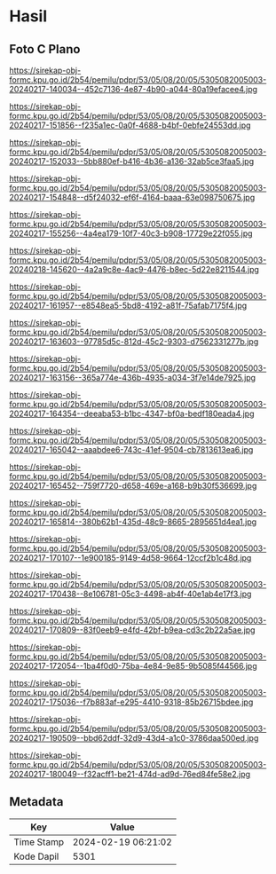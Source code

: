 # Hasil

## Foto C Plano

https://sirekap-obj-formc.kpu.go.id/2b54/pemilu/pdpr/53/05/08/20/05/5305082005003-20240217-140034--452c7136-4e87-4b90-a044-80a19efacee4.jpg

https://sirekap-obj-formc.kpu.go.id/2b54/pemilu/pdpr/53/05/08/20/05/5305082005003-20240217-151856--f235a1ec-0a0f-4688-b4bf-0ebfe24553dd.jpg

https://sirekap-obj-formc.kpu.go.id/2b54/pemilu/pdpr/53/05/08/20/05/5305082005003-20240217-152033--5bb880ef-b416-4b36-a136-32ab5ce3faa5.jpg

https://sirekap-obj-formc.kpu.go.id/2b54/pemilu/pdpr/53/05/08/20/05/5305082005003-20240217-154848--d5f24032-ef6f-4164-baaa-63e098750675.jpg

https://sirekap-obj-formc.kpu.go.id/2b54/pemilu/pdpr/53/05/08/20/05/5305082005003-20240217-155256--4a4ea179-10f7-40c3-b908-17729e22f055.jpg

https://sirekap-obj-formc.kpu.go.id/2b54/pemilu/pdpr/53/05/08/20/05/5305082005003-20240218-145620--4a2a9c8e-4ac9-4476-b8ec-5d22e8211544.jpg

https://sirekap-obj-formc.kpu.go.id/2b54/pemilu/pdpr/53/05/08/20/05/5305082005003-20240217-161957--e8548ea5-5bd8-4192-a81f-75afab7175f4.jpg

https://sirekap-obj-formc.kpu.go.id/2b54/pemilu/pdpr/53/05/08/20/05/5305082005003-20240217-163603--97785d5c-812d-45c2-9303-d7562331277b.jpg

https://sirekap-obj-formc.kpu.go.id/2b54/pemilu/pdpr/53/05/08/20/05/5305082005003-20240217-163156--365a774e-436b-4935-a034-3f7e14de7925.jpg

https://sirekap-obj-formc.kpu.go.id/2b54/pemilu/pdpr/53/05/08/20/05/5305082005003-20240217-164354--deeaba53-b1bc-4347-bf0a-bedf180eada4.jpg

https://sirekap-obj-formc.kpu.go.id/2b54/pemilu/pdpr/53/05/08/20/05/5305082005003-20240217-165042--aaabdee6-743c-41ef-9504-cb7813613ea6.jpg

https://sirekap-obj-formc.kpu.go.id/2b54/pemilu/pdpr/53/05/08/20/05/5305082005003-20240217-165452--759f7720-d658-469e-a168-b9b30f536699.jpg

https://sirekap-obj-formc.kpu.go.id/2b54/pemilu/pdpr/53/05/08/20/05/5305082005003-20240217-165814--380b62b1-435d-48c9-8665-2895651d4ea1.jpg

https://sirekap-obj-formc.kpu.go.id/2b54/pemilu/pdpr/53/05/08/20/05/5305082005003-20240217-170107--1e900185-9149-4d58-9664-12ccf2b1c48d.jpg

https://sirekap-obj-formc.kpu.go.id/2b54/pemilu/pdpr/53/05/08/20/05/5305082005003-20240217-170438--8e106781-05c3-4498-ab4f-40e1ab4e17f3.jpg

https://sirekap-obj-formc.kpu.go.id/2b54/pemilu/pdpr/53/05/08/20/05/5305082005003-20240217-170809--83f0eeb9-e4fd-42bf-b9ea-cd3c2b22a5ae.jpg

https://sirekap-obj-formc.kpu.go.id/2b54/pemilu/pdpr/53/05/08/20/05/5305082005003-20240217-172054--1ba4f0d0-75ba-4e84-9e85-9b5085f44566.jpg

https://sirekap-obj-formc.kpu.go.id/2b54/pemilu/pdpr/53/05/08/20/05/5305082005003-20240217-175036--f7b883af-e295-4410-9318-85b26715bdee.jpg

https://sirekap-obj-formc.kpu.go.id/2b54/pemilu/pdpr/53/05/08/20/05/5305082005003-20240217-190509--bbd62ddf-32d9-43d4-a1c0-3786daa500ed.jpg

https://sirekap-obj-formc.kpu.go.id/2b54/pemilu/pdpr/53/05/08/20/05/5305082005003-20240217-180049--f32acff1-be21-474d-ad9d-76ed84fe58e2.jpg


## Metadata

| Key        | Value               |
| ---------- | ------------------- |
| Time Stamp | 2024-02-19 06:21:02 |
| Kode Dapil | 5301                |



